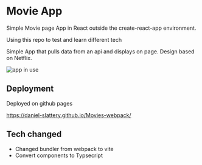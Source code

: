 # Movie App
Simple Movie page App in React outside the create-react-app environment.

Using this repo to test and learn different tech

Simple App that pulls data from an api and displays on page. Design based on Netflix.

![app in use](client/assets/moviesApp.gif)

## Deployment
Deployed on github pages

https://daniel-slattery.github.io/Movies-webpack/
## Tech changed
- Changed bundler from webpack to vite
- Convert components to Typsecript